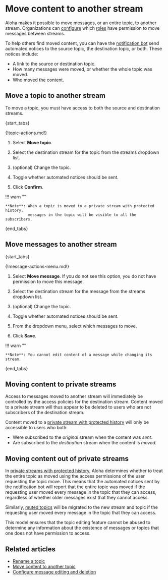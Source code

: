 # Move content to another stream

Aloha makes it possible to move messages, or an entire topic, to another
stream. Organizations can [configure][move-permission-setting] which
[roles](/help/roles-and-permissions) have permission to move messages
between streams.

To help others find moved content, you can have the [notification
bot][notification-bot] send automated notices to the source topic, the
destination topic, or both. These notices include:

* A link to the source or destination topic.
* How many messages were moved, or whether the whole topic was moved.
* Who moved the content.

## Move a topic to another stream

To move a topic, you must have access to both the source and
destination streams.

{start_tabs}

{!topic-actions.md!}

1. Select **Move topic**.

1. Select the destination stream for the topic from the streams dropdown list.

1. (optional) Change the topic.

1. Toggle whether automated notices should be sent.

1. Click **Confirm**.


!!! warn ""

    **Note**: When a topic is moved to a private stream with protected history,
              messages in the topic will be visible to all the subscribers.


{end_tabs}

## Move messages to another stream

{start_tabs}

{!message-actions-menu.md!}

1. Select **Move message**. If you do not see this option, you do not have permission
   to move this message.

1. Select the destination stream for the message from the streams dropdown list.

1. (optional) Change the topic.

1. Toggle whether automated notices should be sent.

1. From the dropdown menu, select which messages to move.

1. Click **Save**.


!!! warn ""

    **Note**: You cannot edit content of a message while changing its stream.

{end_tabs}

## Moving content to private streams

Access to messages moved to another stream will immediately be controlled by the
access policies for the destination stream. Content moved to a private stream will
thus appear to be deleted to users who are not subscribers of the destination stream.

Content moved to a [private stream with protected history](/help/stream-permissions)
will only be accessible to users who both:

* Were subscribed to the *original* stream when the content was *sent*.
* Are subscribed to the *destination* stream when the content is *moved*.

## Moving content out of private streams

In [private streams with protected history](/help/stream-permissions),
Aloha determines whether to treat the entire topic as moved using the
access permissions of the user requesting the topic move. This means
that the automated notices sent by the notification bot will report
that the entire topic was moved if the requesting user moved every
message in the topic that they can access, regardless of whether older
messages exist that they cannot access.

Similarly, [muted topics](/help/mute-a-topic) will be migrated to the
new stream and topic if the requesting user moved every message in the
topic that they can access.

This model ensures that the topic editing feature cannot be abused to
determine any information about the existence of messages or topics
that one does not have permission to access.

## Related articles

* [Rename a topic](/help/rename-a-topic)
* [Move content to another topic](/help/move-content-to-another-topic)
* [Configure message editing and deletion](/help/configure-message-editing-and-deletion)

[move-permission-setting]: /help/configure-message-editing-and-deletion#configure-who-can-move-topics-between-streams
[notification-bot]: /help/configure-notification-bot
